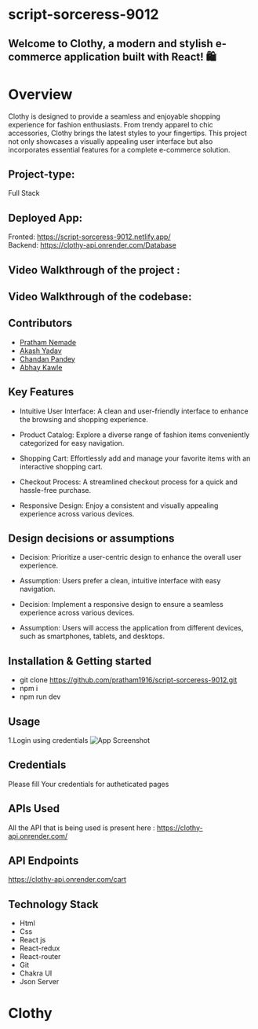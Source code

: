 # script-sorceress-9012

## Welcome to Clothy, a modern and stylish e-commerce application built with React! 🛍️
# Overview
Clothy is designed to provide a seamless and enjoyable shopping experience for fashion enthusiasts. From trendy apparel to chic accessories, Clothy brings the latest styles to your fingertips. This project not only showcases a visually appealing user interface but also incorporates essential features for a complete e-commerce solution.

## Project-type:
Full Stack 

## Deployed App: 
Fronted: https://script-sorceress-9012.netlify.app/ 
</br>
Backend: https://clothy-api.onrender.com/Database

## Video Walkthrough of the project : 
## Video Walkthrough of the codebase: 


## Contributors
- [Pratham Nemade](https://github.com/pratham1916)
- [Akash Yadav](https://github.com/Akash4317)
- [Chandan Pandey](https://github.com/dev-chandan-pandey)
- [Abhay Kawle](https://github.com/abhay2010-2010)




## Key Features
- Intuitive User Interface: A clean and user-friendly interface to enhance the browsing and shopping experience.

- Product Catalog: Explore a diverse range of fashion items conveniently categorized for easy navigation.

- Shopping Cart: Effortlessly add and manage your favorite items with an interactive shopping cart.

- Checkout Process: A streamlined checkout process for a quick and hassle-free purchase.

- Responsive Design: Enjoy a consistent and visually appealing experience across various devices.


## Design decisions or assumptions
- Decision: Prioritize a user-centric design to enhance the overall user experience.
- Assumption: Users prefer a clean, intuitive interface with easy navigation.

- Decision: Implement a responsive design to ensure a seamless experience across various devices.
- Assumption: Users will access the application from different devices, such as smartphones, tablets, and desktops.

## Installation & Getting started
- git clone https://github.com/pratham1916/script-sorceress-9012.git
- npm i
- npm run dev


## Usage
1.Login using credentials
![App Screenshot](https://drive.google.com/drive/folders/1A3IZcC3g08K-6hPW3n7ibSLXWDrCZoca)

## Credentials
Please fill Your credentials for autheticated pages

## APIs Used
All the API that is being used is present here : https://clothy-api.onrender.com/

## API Endpoints
https://clothy-api.onrender.com/cart

## Technology Stack
- Html
- Css
- React js
- React-redux
- React-router
- Git
- Chakra UI
- Json Server
# Clothy
